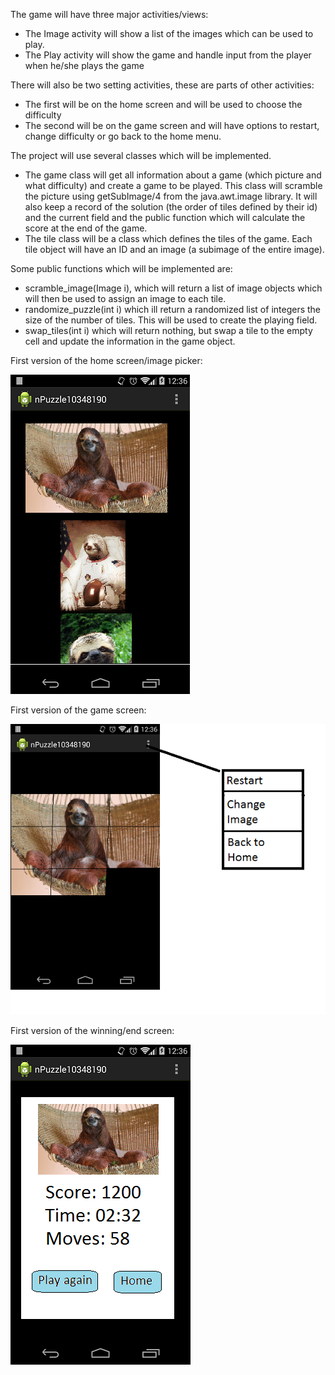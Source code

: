 The game will have three major activities/views:
-	The Image activity will show a list of the images which can be used to play.
-	The Play activity will show the game and handle input from the player when he/she plays the game

There will also be two setting activities, these are parts of other activities:
-	The first will be on the home screen and will be used to choose the difficulty
-	The second will be on the game screen and will have options to restart, change difficulty or go back to the home menu.

The project will use several classes which will be implemented. 
-	The game class will get all information about a game (which picture and what difficulty) and create a game to be played. This class will scramble the picture using getSubImage/4 from the java.awt.image library. It will also keep a record of the solution (the order of tiles defined by their id) and the current field and the public function which will calculate the score at the end of the game.
-	The tile class will be a class which defines the tiles of the game. Each tile object will have an ID and an image (a subimage of the entire image).

Some public functions which will be implemented are:
- scramble_image(Image i), which will return a list of image objects which will then be used to assign an image to each tile.
- randomize_puzzle(int i) which ill return a randomized list of integers the size of the number of tiles. This will be used to create the playing field.
- swap_tiles(int i) which will return nothing, but swap a tile to the empty cell and update the information in the game object.



First version of the home screen/image picker:

![oms](https://github.com/martward/n-puzzle/raw/master/doc/Imga_picker.png)

First version of the game screen:

![oms](https://github.com/martward/n-puzzle/raw/master/doc/Game.png)

First version of the winning/end screen:

![oms](https://github.com/martward/n-puzzle/raw/master/doc/Finish.png)
